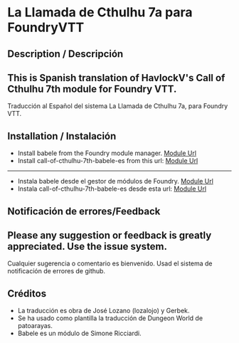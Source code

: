 # La Llamada de Cthulhu 7a para FoundryVTT

## Description / Descripción


This is Spanish translation of HavlockV's Call of Cthulhu 7th module for Foundry VTT.
----
Traducción al Español del sistema La Llamada de Cthulhu 7a, para Foundry VTT.

## Installation / Instalación


* Install babele from the Foundry module manager.
[Module Url](https://gitlab.com/riccisi/foundryvtt-babele)
* Install call-of-cthulhu-7th-babele-es from this url:
[Module Url](https://raw.githubusercontent.com/lozalojo/call-of-cthulhu-7th-babele-es/master/module.json)
----
* Instala babele desde el gestor de módulos de Foundry.
[Module Url](https://gitlab.com/riccisi/foundryvtt-babele)
* Instala call-of-cthulhu-7th-babele-es desde esta url:
[Module Url](https://raw.githubusercontent.com/lozalojo/call-of-cthulhu-7th-babele-es/master/module.json)


## Notificación de errores/Feedback


Please any suggestion or feedback is greatly appreciated. Use the issue system.
----
Cualquier sugerencia o comentario es bienvenido. Usad el sistema de notificación de errores de github.

## Créditos


* La traducción es obra de José Lozano (lozalojo) y Gerbek.
* Se ha usado como plantilla la traducción de Dungeon World de patoarayas.
* Babele es un módulo de Simone Ricciardi.